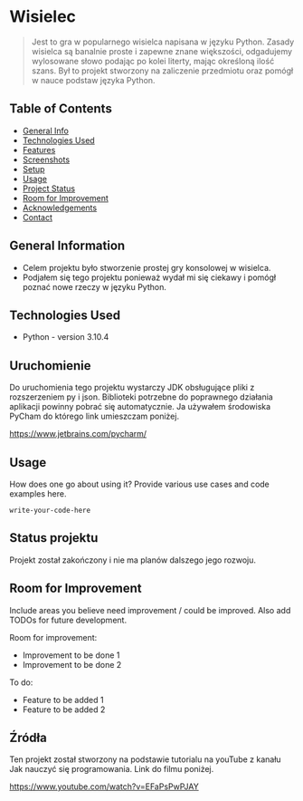 # Wisielec
> Jest to gra w popularnego wisielca napisana w języku Python. Zasady wisielca są banalnie proste i zapewne znane większości, odgadujemy wylosowane słowo podając po kolei literty, mając określoną ilość szans. Był to projekt stworzony na zaliczenie przedmiotu oraz pomógł w nauce podstaw języka Python.


## Table of Contents
* [General Info](#general-information)
* [Technologies Used](#technologies-used)
* [Features](#features)
* [Screenshots](#screenshots)
* [Setup](#setup)
* [Usage](#usage)
* [Project Status](#project-status)
* [Room for Improvement](#room-for-improvement)
* [Acknowledgements](#acknowledgements)
* [Contact](#contact)
<!-- * [License](#license) -->


## General Information
- Celem projektu było stworzenie prostej gry konsolowej w wisielca.
- Podjałem się tego projektu ponieważ wydał mi się ciekawy i pomógł poznać nowe rzeczy w języku Python.


## Technologies Used
- Python - version 3.10.4


## Uruchomienie
Do uruchomienia tego projektu wystarczy JDK obsługujące pliki z rozszerzeniem py i json. Biblioteki potrzebne do poprawnego działania aplikacji powinny pobrać się automatycznie. Ja używałem środowiska PyCham do którego link umieszczam poniżej.

https://www.jetbrains.com/pycharm/


## Usage
How does one go about using it?
Provide various use cases and code examples here.

`write-your-code-here`


## Status projektu
Projekt został zakończony i nie ma planów dalszego jego rozwoju.


## Room for Improvement
Include areas you believe need improvement / could be improved. Also add TODOs for future development.

Room for improvement:
- Improvement to be done 1
- Improvement to be done 2

To do:
- Feature to be added 1
- Feature to be added 2


## Źródła
Ten projekt został stworzony na podstawie tutorialu na youTube z kanału Jak nauczyć się programowania. Link do filmu poniżej.

https://www.youtube.com/watch?v=EFaPsPwPJAY


<!-- Optional -->
<!-- ## License -->
<!-- This project is open source and available under the [... License](). -->

<!-- You don't have to include all sections - just the one's relevant to your project -->
